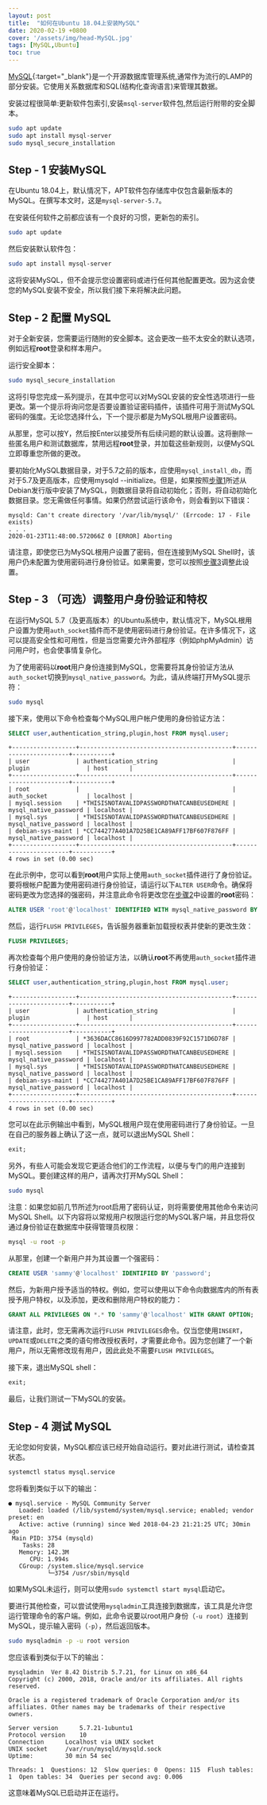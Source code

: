 ```yaml
---
layout: post
title:  "如何在Ubuntu 18.04上安装MySQL"
date: 2020-02-19 +0800 
cover: '/assets/img/head-MySQL.jpg'
tags: [MySQL,Ubuntu]
toc: true
---
```


[MySQL](https://www.mysql.com){:target="_blank"}是一个开源数据库管理系统,通常作为流行的LAMP的部分安装。它使用关系数据库和SQL(结构化查询语言)来管理其数据。

<!--excerpt-->

<!-- [url](URL){:target="_blank"}
![image](URL){:class="post-image"  height="256px"} -->

安装过程很简单:更新软件包索引,安装`msql-server`软件包,然后运行附带的安全脚本。
~~~ bash
sudo apt update
sudo apt install mysql-server
sudo mysql_secure_installation
~~~

## Step - 1 安装MySQL

在Ubuntu 18.04上，默认情况下，APT软件包存储库中仅包含最新版本的MySQL。在撰写本文时，这是`mysql-server-5.7`。

在安装任何软件之前都应该有一个良好的习惯，更新包的索引。
~~~ bash
sudo apt update
~~~
然后安装默认软件包：
~~~ bash
sudo apt install mysql-server
~~~
这将安装MySQL，但不会提示您设置密码或进行任何其他配置更改。因为这会使您的MySQL安装不安全，所以我们接下来将解决此问题。

## Step - 2 配置 MySQL

对于全新安装，您需要运行随附的安全脚本。这会更改一些不太安全的默认选项，例如远程**root**登录和样本用户。

运行安全脚本：
~~~ bash
sudo mysql_secure_installation
~~~
这将引导您完成一系列提示，在其中您可以对MySQL安装的安全性选项进行一些更改。第一个提示将询问您是否要设置验证密码插件，该插件可用于测试MySQL密码的强度。无论您选择什么，下一个提示都是为MySQL根用户设置密码。

从那里，您可以按Y，然后按Enter以接受所有后续问题的默认设置。这将删除一些匿名用户和测试数据库，禁用远程**root**登录，并加载这些新规则，以便MySQL立即尊重您所做的更改。

要初始化MySQL数据目录，对于5.7之前的版本，应使用`mysql_install_db`，而对于5.7及更高版本，应使用mysqld --initialize。但是，如果按照[步骤1](#step---1-安装mysql)所述从Debian发行版中安装了MySQL，则数据目录将自动初始化；否则，将自动初始化数据目录。您无需做任何事情。如果仍然尝试运行该命令，则会看到以下错误：
``` output
mysqld: Can't create directory '/var/lib/mysql/' (Errcode: 17 - File exists)
. . .
2020-01-23T11:48:00.572066Z 0 [ERROR] Aborting
```
请注意，即使您已为MySQL根用户设置了密码，但在连接到MySQL Shell时，该用户仍未配置为使用密码进行身份验证。如果需要，您可以按照[步骤3](#step---3-可选调整用户身份验证和特权)调整此设置。

## Step - 3 （可选）调整用户身份验证和特权

在运行MySQL 5.7（及更高版本）的Ubuntu系统中，默认情况下，MySQL根用户设置为使用`auth_socket`插件而不是使用密码进行身份验证。在许多情况下，这可以提高安全性和可用性，但是当您需要允许外部程序（例如phpMyAdmin）访问用户时，也会使事情复杂化。

为了使用密码以**root**用户身份连接到MySQL，您需要将其身份验证方法从`auth_socket`切换到`mysql_native_password`。为此，请从终端打开MySQL提示符：
``` bash
sudo mysql
```
接下来，使用以下命令检查每个MySQL用户帐户使用的身份验证方法：
``` sql
SELECT user,authentication_string,plugin,host FROM mysql.user;
```
``` output
+------------------+-------------------------------------------+-----------------------+-----------+
| user             | authentication_string                     | plugin                | host      |
+------------------+-------------------------------------------+-----------------------+-----------+
| root             |                                           | auth_socket           | localhost |
| mysql.session    | *THISISNOTAVALIDPASSWORDTHATCANBEUSEDHERE | mysql_native_password | localhost |
| mysql.sys        | *THISISNOTAVALIDPASSWORDTHATCANBEUSEDHERE | mysql_native_password | localhost |
| debian-sys-maint | *CC744277A401A7D25BE1CA89AFF17BF607F876FF | mysql_native_password | localhost |
+------------------+-------------------------------------------+-----------------------+-----------+
4 rows in set (0.00 sec)
```

在此示例中，您可以看到**root**用户实际上使用`auth_socket`插件进行了身份验证。要将根帐户配置为使用密码进行身份验证，请运行以下`ALTER USER`命令。确保将密码更改为您选择的强密码，并注意此命令将更改您在[步骤2](#step---2-配置-mysql)中设置的**root**密码：
``` sql
ALTER USER 'root'@'localhost' IDENTIFIED WITH mysql_native_password BY 'password';
```
然后，运行`FLUSH PRIVILEGES`，告诉服务器重新加载授权表并使新的更改生效：
``` sql
FLUSH PRIVILEGES;
```
再次检查每个用户使用的身份验证方法，以确认**root**不再使用`auth_socket`插件进行身份验证：
``` sql
SELECT user,authentication_string,plugin,host FROM mysql.user;
```
``` output
+------------------+-------------------------------------------+-----------------------+-----------+
| user             | authentication_string                     | plugin                | host      |
+------------------+-------------------------------------------+-----------------------+-----------+
| root             | *3636DACC8616D997782ADD0839F92C1571D6D78F | mysql_native_password | localhost |
| mysql.session    | *THISISNOTAVALIDPASSWORDTHATCANBEUSEDHERE | mysql_native_password | localhost |
| mysql.sys        | *THISISNOTAVALIDPASSWORDTHATCANBEUSEDHERE | mysql_native_password | localhost |
| debian-sys-maint | *CC744277A401A7D25BE1CA89AFF17BF607F876FF | mysql_native_password | localhost |
+------------------+-------------------------------------------+-----------------------+-----------+
4 rows in set (0.00 sec)
```
您可以在此示例输出中看到，MySQL根用户现在使用密码进行了身份验证。一旦在自己的服务器上确认了这一点，就可以退出MySQL Shell：
``` sql
exit;
```
另外，有些人可能会发现它更适合他们的工作流程，以便与专门的用户连接到MySQL。要创建这样的用户，请再次打开MySQL Shell：
``` bash
sudo mysql
```
注意：如果您如前几节所述为root启用了密码认证，则将需要使用其他命令来访问MySQL Shell。以下内容将以常规用户权限运行您的MySQL客户端，并且您将仅通过身份验证在数据库中获得管理员权限：
``` bash
mysql -u root -p
```
从那里，创建一个新用户并为其设置一个强密码：
``` sql
CREATE USER 'sammy'@'localhost' IDENTIFIED BY 'password';
```
然后，为新用户授予适当的特权。例如，您可以使用以下命令向数据库内的所有表授予用户特权，以及添加，更改和删除用户特权的能力：
``` sql
GRANT ALL PRIVILEGES ON *.* TO 'sammy'@'localhost' WITH GRANT OPTION;
```
请注意，此时，您无需再次运行`FLUSH PRIVILEGES`命令。仅当您使用`INSERT`，`UPDATE`或`DELETE`之类的语句修改授权表时，才需要此命令。因为您创建了一个新用户，所以无需修改现有用户，因此此处不需要`FLUSH PRIVILEGES`。

接下来，退出MySQL shell：
``` sql
exit;
```
最后，让我们测试一下MySQL的安装。

## Step - 4 测试 MySQL

无论您如何安装，MySQL都应该已经开始自动运行。要对此进行测试，请检查其状态。
``` bash
systemctl status mysql.service
```
您将看到类似于以下的输出：
``` output
● mysql.service - MySQL Community Server
   Loaded: loaded (/lib/systemd/system/mysql.service; enabled; vendor preset: en
   Active: active (running) since Wed 2018-04-23 21:21:25 UTC; 30min ago
 Main PID: 3754 (mysqld)
    Tasks: 28
   Memory: 142.3M
      CPU: 1.994s
   CGroup: /system.slice/mysql.service
           └─3754 /usr/sbin/mysqld
```
如果MySQL未运行，则可以使用`sudo systemctl start mysql`启动它。

要进行其他检查，可以尝试使用`mysqladmin`工具连接到数据库，该工具是允许您运行管理命令的客户端。例如，此命令说要以root用户身份（`-u root`）连接到MySQL，提示输入密码（`-p`），然后返回版本。
``` bash
sudo mysqladmin -p -u root version
```
您应该看到类似于以下的输出：
``` output
mysqladmin  Ver 8.42 Distrib 5.7.21, for Linux on x86_64
Copyright (c) 2000, 2018, Oracle and/or its affiliates. All rights reserved.

Oracle is a registered trademark of Oracle Corporation and/or its
affiliates. Other names may be trademarks of their respective
owners.

Server version      5.7.21-1ubuntu1
Protocol version    10
Connection      Localhost via UNIX socket
UNIX socket     /var/run/mysqld/mysqld.sock
Uptime:         30 min 54 sec

Threads: 1  Questions: 12  Slow queries: 0  Opens: 115  Flush tables: 1  Open tables: 34  Queries per second avg: 0.006
```
这意味着MySQL已启动并正在运行。

